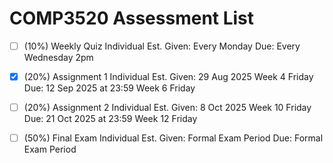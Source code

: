 # COMP3520 Assessment List

- [ ] (10%) Weekly Quiz
      Individual
      Est. Given: Every Monday
      Due: Every Wednesday 2pm

- [x] (20%) Assignment 1
      Individual
      Est. Given: 29 Aug 2025 Week 4 Friday
      Due: 12 Sep 2025 at 23:59 Week 6 Friday

- [ ] (20%) Assignment 2
      Individual
      Est. Given: 8 Oct 2025 Week 10 Friday
      Due: 21 Oct 2025 at 23:59 Week 12 Friday

- [ ] (50%) Final Exam
      Individual
      Est. Given: Formal Exam Period
      Due: Formal Exam Period
